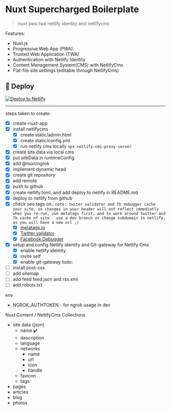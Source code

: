 # Nuxt Supercharged Boilerplate

> nuxt pwa twa netlify identity and netlifycms

Features: 
- Nuxt.js
- Progressive Web App (PWA)
- Trusted Web Application (TWA) 
- Authentication with Netlify Identity
- Content Management System(CMS) with NetlifyCms
- Flat-file site settings (editable through NetlifyCms)

## 💫 Deploy

[![Deploy to Netlify](https://www.netlify.com/img/deploy/button.svg)](https://app.netlify.com/start/deploy?repository=https://github.com/jasenmichael/nuxt-supercharged-boilderplate)

----
steps taken to create:
- [x] create-nuxt-app
- [x] install netlifycms
  - [x] create static/admin.html
  - [x] create static/config.yml
  - [x] run netlify cms locally ```npx netlify-cms-proxy-server```
- [x] create site data via local cms
- [x] put siteData in runtimeConfig
- [x] add @nuxt/ngrok
- [x] implement dynamic head
- [x] create git repository
- [x] add remote
- [x] push to github
- [x] create netlify.toml, and add deploy to netlify in README.md
- [x] deploy to netlify from github
- [x] check seo tags on..
  ```note: twiter validator and fb debugger cache your site, so changes in your header will not reflect immediatly when you re-run, use metatags first, and to work around twitter and fb cache of site - use a dev branch or change subdomain in netlify, as you will have a new url ;)```
  - [x] [metatags.io](https://metatags.io/) 
  - [x] [Twitter validator](https://cards-dev.twitter.com/validator)
  - [x] [Facebook Debugger](https://developers.facebook.com/tools/debug/)
- [x] setup and config Netlify identity and Git-gateway for Netlify Cms
  - [x] enable netlify identity
  - [x] invite self
  - [x] enable git-gateway
  todo:
- [ ] install post-css
- [ ] add sitemap
- [ ] add feed feed.json and rss.xml
- [ ] add robots.txt

env
 - NGROK_AUTHTOKEN - for ngrok usage in dev

Nuxt Content / NetlifyCms Collections
- site data (json)
  - name ✔️
  - description
  - language
  - networks
    - name
    - url
    - icon
    - handle
  - favicon
  - tags
- pages
- articles
- blog
- photos

